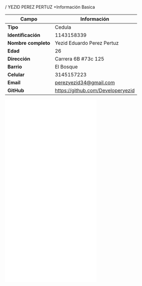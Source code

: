 / YEZID PEREZ PERTUZ
+Información Basica

| Campo | Información |
|--------|------------|
| **Tipo** | Cedula |
| **Identificación** | 1143158339 |
| **Nombre completo** | Yezid Eduardo Perez Pertuz |
| **Edad** | 26 |
| **Dirección** | Carrera 6B #73c 125 |
| **Barrio** | El Bosque |
| **Celular** | 3145157223 |
| **Email** | perezyezid34@gmail.com |
| **GitHub** | https://github.com/Developeryezid |

![ejercicio ciclo mientras que](/Ciclo_while/README.ME)
![ejercicio ciclo while2](/Ciclo_while/ejercicio_datos.md)
![ejericio orientado a objetos](/Yezid_Perez/OOP/estructura%20objeto.md)
![ejericio opp metodos y constructor](/Yezid_Perez/OOP/metados%20y%20constructor.md)